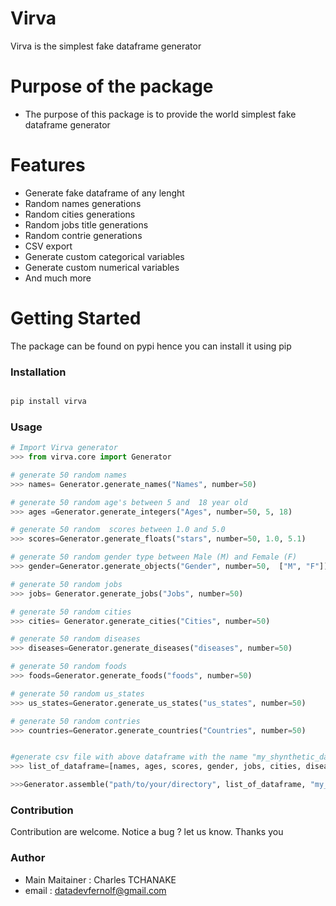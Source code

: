 # Virva

Virva is the simplest fake dataframe generator 

# Purpose of the package
+  The purpose of this package is to provide the world simplest fake dataframe generator


# Features
+ Generate fake dataframe of any lenght 
+ Random names generations
+ Random cities generations
+ Random jobs title generations
+ Random contrie generations
+ CSV export
+ Generate custom categorical variables
+ Generate custom numerical variables
+ And much more


# Getting Started
The package can be found on pypi hence you can install it using pip

### Installation

```bash

pip install virva

```
### Usage
```python
# Import Virva generator
>>> from virva.core import Generator

# generate 50 random names
>>> names= Generator.generate_names("Names", number=50)

# generate 50 random age's between 5 and  18 year old
>>> ages =Generator.generate_integers("Ages", number=50, 5, 18)

# generate 50 random  scores between 1.0 and 5.0
>>> scores=Generator.generate_floats("stars", number=50, 1.0, 5.1)

# generate 50 random gender type between Male (M) and Female (F)
>>> gender=Generator.generate_objects("Gender", number=50,  ["M", "F"])

# generate 50 random jobs
>>> jobs= Generator.generate_jobs("Jobs", number=50)

# generate 50 random cities
>>> cities= Generator.generate_cities("Cities", number=50)

# generate 50 random diseases
>>> diseases=Generator.generate_diseases("diseases", number=50)

# generate 50 random foods
>>> foods=Generator.generate_foods("foods", number=50)

# generate 50 random us_states
>>> us_states=Generator.generate_us_states("us_states", number=50)

# generate 50 random contries
>>> countries=Generator.generate_countries("Countries", number=50)


#generate csv file with above dataframe with the name "my_shynthetic_dataframe"
>>> list_of_dataframe=[names, ages, scores, gender, jobs, cities, diseases, foods, us_states, countries]

>>>Generator.assemble("path/to/your/directory", list_of_dataframe, "my_shynthetic_dataframe")
```

### Contribution
Contribution are welcome.
Notice a bug ? let us know. Thanks you

### Author
+ Main Maitainer : Charles TCHANAKE
+ email : datadevfernolf@gmail.com 
